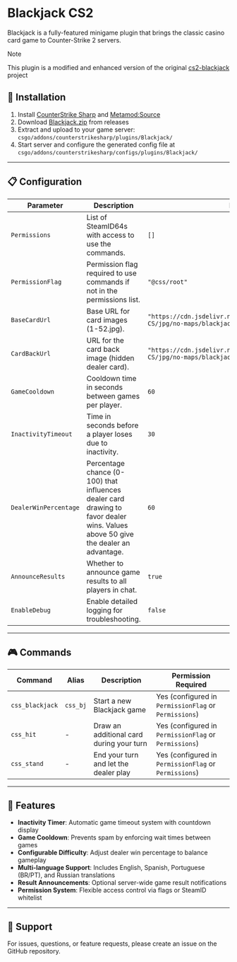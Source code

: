 # Blackjack CS2
Blackjack is a fully-featured minigame plugin that brings the classic casino card game to Counter-Strike 2 servers.

> [!NOTE]
> This plugin is a modified and enhanced version of the original [cs2-blackjack](https://github.com/vulikit/cs2-blackjack) project

## 🚀 Installation
1. Install [CounterStrike Sharp](https://github.com/roflmuffin/CounterStrikeSharp) and [Metamod:Source](https://www.sourcemm.net/downloads.php/?branch=master)
2. Download [Blackjack.zip](https://github.com/wiruwiru/Blackjack-CS2/releases/latest) from releases
3. Extract and upload to your game server: `csgo/addons/counterstrikesharp/plugins/Blackjack/`
4. Start server and configure the generated config file at `csgo/addons/counterstrikesharp/configs/plugins/Blackjack/`

---

## 📋 Configuration
| Parameter         | Description                                                                                        | Default | Required |
|-------------------|----------------------------------------------------------------------------------------------------|---------|----------|
| `Permissions`  | List of SteamID64s with access to use the commands. | `[]` | **YES**  |
| `PermissionFlag`  | Permission flag required to use commands if not in the permissions list. | `"@css/root"` | **YES**  |
| `BaseCardUrl` | Base URL for card images (1-52.jpg). | `"https://cdn.jsdelivr.net/gh/wiruwiru/MapsImagesCDN-CS/jpg/no-maps/blackjack/"` | **YES**  |
| `CardBackUrl` | URL for the card back image (hidden dealer card). | `"https://cdn.jsdelivr.net/gh/wiruwiru/MapsImagesCDN-CS/jpg/no-maps/blackjack/53.jpg"` | **YES**  |
| `GameCooldown` | Cooldown time in seconds between games per player. | `60` | **YES**  |
| `InactivityTimeout` | Time in seconds before a player loses due to inactivity. | `30` | **YES**  |
| `DealerWinPercentage` | Percentage chance (0-100) that influences dealer card drawing to favor dealer wins. Values above 50 give the dealer an advantage. | `60` | **YES**  |
| `AnnounceResults` | Whether to announce game results to all players in chat. | `true` | **YES**  |
| `EnableDebug`     | Enable detailed logging for troubleshooting. | `false` | **YES**  |

---

## 🎮 Commands
| Command | Alias | Description | Permission Required |
|---------|-------|-------------|---------------------|
| `css_blackjack` | `css_bj` | Start a new Blackjack game | Yes (configured in `PermissionFlag` or `Permissions`) |
| `css_hit` | - | Draw an additional card during your turn | Yes (configured in `PermissionFlag` or `Permissions`) |
| `css_stand` | - | End your turn and let the dealer play | Yes (configured in `PermissionFlag` or `Permissions`) |

---

## 🎯 Features
- **Inactivity Timer**: Automatic game timeout system with countdown display
- **Game Cooldown**: Prevents spam by enforcing wait times between games
- **Configurable Difficulty**: Adjust dealer win percentage to balance gameplay
- **Multi-language Support**: Includes English, Spanish, Portuguese (BR/PT), and Russian translations
- **Result Announcements**: Optional server-wide game result notifications
- **Permission System**: Flexible access control via flags or SteamID whitelist

---

## 📝 Support
For issues, questions, or feature requests, please create an issue on the GitHub repository.
